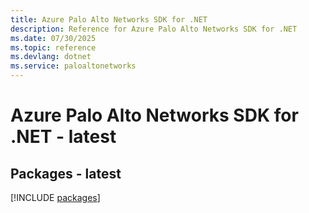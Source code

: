 ```yaml
---
title: Azure Palo Alto Networks SDK for .NET
description: Reference for Azure Palo Alto Networks SDK for .NET
ms.date: 07/30/2025
ms.topic: reference
ms.devlang: dotnet
ms.service: paloaltonetworks
---
```

# Azure Palo Alto Networks SDK for .NET - latest
## Packages - latest
[!INCLUDE [packages](palo-alto-networks-index.md)]